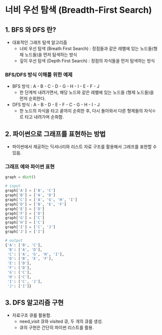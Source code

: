 # 너비 우선 탐색 (Breadth-First Search)

## 1. BFS 와 DFS 란?
- 대표적인 그래프 탐색 알고리즘
    - 너비 우선 탐색 (Breath First Search) : 정점들과 같은 레벨에 있는 노드들(형제 노드들)을 먼저 탐색하는 방식
    - 깊이 우선 탐색 (Depth First Search) : 정점의 자식들을 먼저 탐색하는 방식
### BFS/DFS 방식 이해를 위한 예제
- BFS 방식 : A - B - C - D - G - H - I - E - F - J
    - 한 단계씩 내려가면서, 해당 노드와 같은 레벨에 있는 노드들 (형제 노드들)을 먼저 순회한다.
- DFS 방식 : A - B - D - E - F - C - G - H - I - J
    - 한 노드의 자식을 타고 끝까지 순회한 후, 다시 돌아와서 다른 형제들의 자식ㅇ르 타고 내려가며 순화함.

## 2. 파이썬으로 그래프를 표현하는 방법
- 파이썬에서 제공하는 딕셔너리와 리스트 자료 구조를 활용해서 그래프를 표현할 수 있음.
### 그래프 예와 파이썬 표현
```python
graph = dict()

# input
graph['A'] = ['B', 'C']
graph['B'] = ['A', 'D']
graph['C'] = ['A', 'G', 'H', 'I']
graph['D'] = ['B', 'E', 'F']
graph['E'] = ['D']
graph['F'] = ['D']
graph['G'] = ['C']
graph['H'] = ['C']
graph['I'] = ['C', 'J']
graph['J'] = ['I']

# output
{'A': ['B', 'C'],
 'B': ['A', 'D'],
 'C': ['A', 'G', 'H', 'I'],
 'D': ['B', 'E', 'F'],
 'E': ['D'],
 'F': ['D'],
 'G': ['C'],
 'H': ['C'],
 'I': ['C', 'J'],
 'J': ['I']}
```

## 3. DFS 알고리즘 구현
- 자료구조 큐를 활용함.
    - need_visit 큐와 visited 큐, 두 개의 큐를 생성.
    - 큐의 구현은 간단히 파이썬 리스트를 활용.